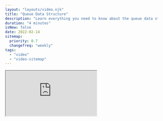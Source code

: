 ```yaml
---
layout: "layouts/video.njk"
title: "Queue Data Structure"
description: "Learn everything you need to know about the queue data structure"
duration: "4 minutes"
isNew: false
date: 2022-02-14
sitemap:
  priority: 0.7
  changefreq: "weekly"
tags:
  - "video"
  - "video-sitemap"
---
```


<iframe class="w-full aspect-video mb-5" src="https://www.youtube.com/embed/mDCi1lXd9hc" title="Queue Data Structure"></iframe>
